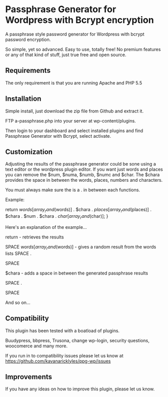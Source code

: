 # Passphrase Generator for Wordpress with Bcrypt encryption

A passphrase style password generator for Wordpress with bcrypt password encryption.

So simple, yet so advanced. Easy to use, totally free!
No premium features or any of that kind of stuff, just true free and open source.

## Requirements

The only requirement is that you are running Apache and PHP 5.5



## Installation

Simple install, just download the zip file from Github and extract it.

FTP a-passphrase.php into your server at wp-content/plugins.

Then login to your dashboard and select installed plugins and find Passphrase Generator with Bcrypt, select activate.


## Customization

Adjusting the results of the passphrase generator could be sone using a text editor or the wordpress plugin editor.
If you want just words and places you can remove the $num, $numa, $numb, $numc and $char. The $chara provides the space in between the words, places, numbers and characters.

You must always make sure the is a . in between each functions.

Example:

return $words[array_rand($words)] . $chara . $places[array_rand($places)] . $chara . $num . $chara . $char[array_rand($char)]; }

Here's an explanation of the example...

return - retrieves the results

SPACE
$words[array_rand($words)] - gives a random result from the words lists
SPACE
.

SPACE

$chara - adds a space in between the generated passphrase results


SPACE
.

SPACE

And so on...


## Compatibility

This plugin has been tested with a boatload of plugins.

Buudypress, bbpress, Trusona, change wp-login, 
security questions, woocomerce and many more.

If you run in to compatibility issues please let us know at https://github.com/kavanaricklyles/ppg-wp/issues

## Improvements

If you have any ideas on how to improve this plugin, please let us know.

